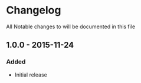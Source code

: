# Changelog

All Notable changes to will be documented in this file

## 1.0.0 - 2015-11-24
### Added
- Initial release
